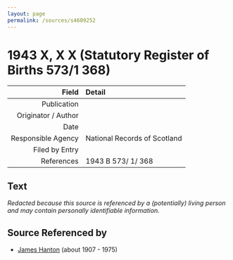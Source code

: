 ```yaml
---
layout: page
permalink: /sources/s4609252
---
```


# 1943 X, X X (Statutory Register of Births 573/1 368)

Field | Detail
---:|:---
Publication | 
Originator / Author | 
Date | 
Responsible Agency | National Records of Scotland
Filed by Entry | 
References | 1943 B 573/ 1/ 368

## Text

_Redacted because this source is referenced by a (potentially) living person and may contain personally identifiable information._

## Source Referenced by

* [James Hanton](../people/@30630538@-james-hanton-b1907-d1975.md) (about 1907 - 1975)
